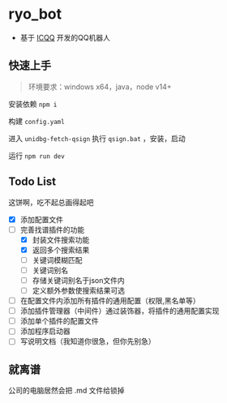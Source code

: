 # ryo_bot

- 基于 [ICQQ](https://github.com/icqqjs/icqq) 开发的QQ机器人

## 快速上手

> 环境要求：windows x64，java，node v14+

安装依赖 `npm i`

构建 `config.yaml`

进入 `unidbg-fetch-qsign` 执行 `qsign.bat` ，安装，启动

运行 `npm run dev`

## Todo List

这饼啊，吃不起总画得起吧

- [x] 添加配置文件
- [ ] 完善找谱插件的功能
  - [x]  封装文件搜索功能
  - [x]  返回多个搜索结果
  - [ ]  关键词模糊匹配
  - [ ]  关键词别名
  - [ ]  存储关键词别名于json文件内
  - [ ]  定义额外参数使搜索结果可选
- [ ] 在配置文件内添加所有插件的通用配置（权限,黑名单等）
- [ ] 添加插件管理器（中间件）通过装饰器，将插件的通用配置实现
- [ ] 添加单个插件的配置文件
- [ ] 添加程序启动器
- [ ] 写说明文档（我知道你很急，但你先别急）

## 就离谱

公司的电脑居然会把 .md 文件给锁掉

